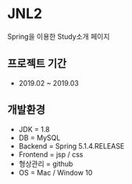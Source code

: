 # JNL2
Spring을 이용한 Study소개 페이지

## 프로젝트 기간
  - 2019.02 ~ 2019.03

## 개발환경
  - JDK      = 1.8
  - DB       = MySQL
  - Backend  = Spring 5.1.4.RELEASE
  - Frontend = jsp / css
  - 형상관리  = github
  - OS       = Mac / Window 10

